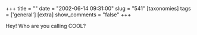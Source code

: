 +++
title = ""
date = "2002-06-14 09:31:00"
slug = "541"
[taxonomies]
tags = ['general']
[extra]
show_comments = "false"
+++

Hey! Who are you calling COOL?
